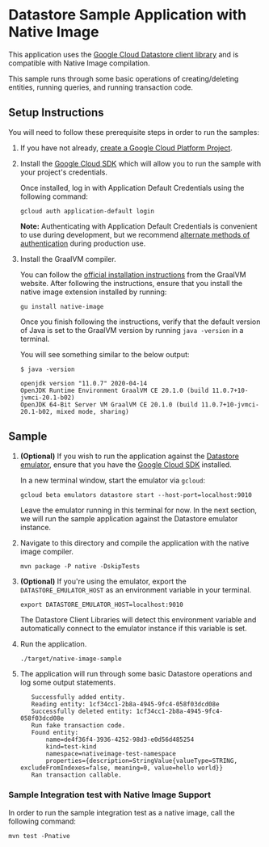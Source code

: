 # Datastore Sample Application with Native Image

This application uses the [Google Cloud Datastore client library](https://cloud.google.com/datastore/docs/reference/libraries) and is compatible with Native Image compilation.

This sample runs through some basic operations of creating/deleting entities, running queries, and running transaction code.

## Setup Instructions

You will need to follow these prerequisite steps in order to run the samples:

1. If you have not already, [create a Google Cloud Platform Project](https://cloud.google.com/resource-manager/docs/creating-managing-projects#creating_a_project).

2. Install the [Google Cloud SDK](https://cloud.google.com/sdk/) which will allow you to run the sample with your project's credentials.

   Once installed, log in with Application Default Credentials using the following command:

    ```
    gcloud auth application-default login
    ```

   **Note:** Authenticating with Application Default Credentials is convenient to use during development, but we recommend [alternate methods of authentication](https://cloud.google.com/docs/authentication/production) during production use.

3. Install the GraalVM compiler.

   You can follow the [official installation instructions](https://www.graalvm.org/docs/getting-started/#install-graalvm) from the GraalVM website.
   After following the instructions, ensure that you install the native image extension installed by running:

    ```
    gu install native-image
    ```

   Once you finish following the instructions, verify that the default version of Java is set to the GraalVM version by running `java -version` in a terminal.

   You will see something similar to the below output:

    ```
    $ java -version
   
    openjdk version "11.0.7" 2020-04-14
    OpenJDK Runtime Environment GraalVM CE 20.1.0 (build 11.0.7+10-jvmci-20.1-b02)
    OpenJDK 64-Bit Server VM GraalVM CE 20.1.0 (build 11.0.7+10-jvmci-20.1-b02, mixed mode, sharing)
    ```
## Sample
1. **(Optional)** If you wish to run the application against the [Datastore emulator](https://cloud.google.com/sdk/gcloud/reference/beta/emulators/datastore), ensure that you have the [Google Cloud SDK](https://cloud.google.com/sdk) installed.

   In a new terminal window, start the emulator via `gcloud`:

    ```
    gcloud beta emulators datastore start --host-port=localhost:9010
    ```

   Leave the emulator running in this terminal for now.
   In the next section, we will run the sample application against the Datastore emulator instance.

2. Navigate to this directory and compile the application with the native image compiler.

    ```
    mvn package -P native -DskipTests
    ```

3. **(Optional)** If you're using the emulator, export the `DATASTORE_EMULATOR_HOST` as an environment variable in your terminal.

    ```
    export DATASTORE_EMULATOR_HOST=localhost:9010
    ``` 

   The Datastore Client Libraries will detect this environment variable and automatically connect to the emulator instance if this variable is set.

4. Run the application.

    ```
    ./target/native-image-sample
    ```

5. The application will run through some basic Datastore operations and log some output statements.

   ```
      Successfully added entity.
      Reading entity: 1cf34cc1-2b8a-4945-9fc4-058f03dcd08e
      Successfully deleted entity: 1cf34cc1-2b8a-4945-9fc4-058f03dcd08e
      Run fake transaction code.
      Found entity:
          name=de4f36f4-3936-4252-98d3-e0d56d485254
          kind=test-kind
          namespace=nativeimage-test-namespace
          properties={description=StringValue{valueType=STRING, excludeFromIndexes=false, meaning=0, value=hello world}}
      Ran transaction callable.
   ```

### Sample Integration test with Native Image Support

In order to run the sample integration test as a native image, call the following command:

   ```
   mvn test -Pnative
   ```
